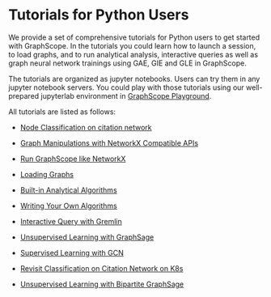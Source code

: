 # Tutorials for Python Users

We provide a set of comprehensive tutorials for Python users to get started with GraphScope. In the tutorials you could learn
how to launch a session, to load graphs, and to run analytical analysis, interactive queries as well as graph neural
network trainings using GAE, GIE and GLE in GraphScope.

The tutorials are organized as jupyter notebooks. Users can try them in any jupyter notebook servers. You could play
with those tutorials using our well-prepared jupyterlab environment in [GraphScope Playground](https://try.graphscope.io).

All tutorials are listed as follows:

- [Node Classification on citation network](https://nbviewer.jupyter.org/github/alibaba/GraphScope/blob/main/tutorials/01_node_classification_on_citation.ipynb)

- [Graph Manipulations with NetworkX Compatible APIs](https://nbviewer.jupyter.org/github/alibaba/GraphScope/blob/main/tutorials/02_graph_manipulations_with_networkx_compatible_apis.ipynb)


- [Run GraphScope like NetworkX](https://nbviewer.jupyter.org/github/alibaba/GraphScope/blob/main/tutorials/03_run_graphscope_like_networkx.ipynb)

- [Loading Graphs](https://nbviewer.jupyter.org/github/alibaba/GraphScope/blob/main/tutorials/04_loading_graphs.ipynb)


- [Built-in Analytical Algorithms](https://nbviewer.jupyter.org/github/alibaba/GraphScope/blob/main/tutorials/05_builtin_analytical_algorithms.ipynb)


- [Writing Your Own Algorithms](https://nbviewer.jupyter.org/github/alibaba/GraphScope/blob/main/tutorials/06_writing_your_own_algorithms.ipynb)


- [Interactive Query with Gremlin](https://nbviewer.jupyter.org/github/alibaba/GraphScope/blob/main/tutorials/07_interactive_query_with_gremlin.ipynb)
   
- [Unsupervised Learning with GraphSage](https://nbviewer.jupyter.org/github/alibaba/GraphScope/blob/main/tutorials/08_unsupervised_learning_with_graphsage.ipynb)


- [Supervised Learning with GCN](https://nbviewer.jupyter.org/github/alibaba/GraphScope/blob/main/tutorials/09_supervised_learning_with_gcn.ipynb)


- [Revisit Classification on Citation Network on K8s](https://nbviewer.jupyter.org/github/alibaba/GraphScope/blob/main/tutorials/10_revisit_classification_on_citation_network_on_k8s.ipynb)


- [Unsupervised Learning with Bipartite GraphSage](https://nbviewer.jupyter.org/github/alibaba/GraphScope/blob/main/tutorials/11_unsupervised_learning_with_bipartite_graphsage.ipynb)
